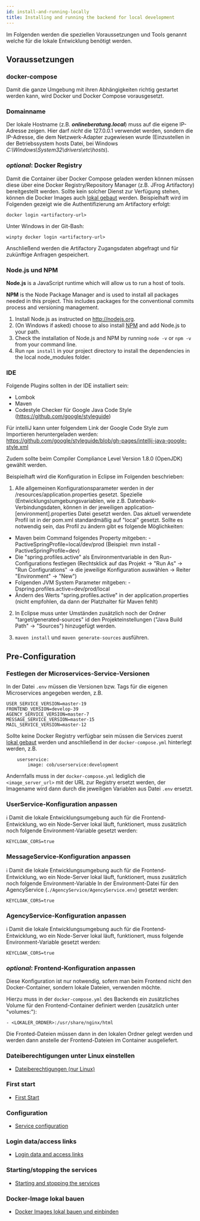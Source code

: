```yaml
---
id: install-and-running-locally
title: Installing and running the backend for local development
---
```


Im Folgenden werden die speziellen Voraussetzungen und Tools genannt welche für die lokale Entwicklung benötigt werden.

## Voraussetzungen

### docker-compose

Damit die ganze Umgebung mit ihren Abhängigkeiten richtig gestartet werden kann, wird Docker und Docker Compose vorausgesetzt.

### Domainname

Der lokale Hostname (z.B. _**onlineberatung.local**_) muss auf die eigene IP-Adresse zeigen. Hier darf _nicht_ die 127.0.0.1 verwendet werden, sondern die IP-Adresse, die dem Netzwerk-Adapter zugewiesen wurde (Einzustellen in der Betriebssystem hosts Datei, bei Windows _C:\Windows\System32\drivers\etc\hosts_).

### _optional_: Docker Registry

Damit die Container über Docker Compose geladen werden können müssen diese über eine Docker Registry/Repository Manager (z.B. JFrog Artifactory) bereitgestellt werden. Sollte kein solcher Dienst zur Verfügung stehen, können die Docker Images auch [lokal gebaut](../backend/build-and-load-docker-image.md) werden.
Beispielhaft wird im Folgenden gezeigt wie die Authentifizierung am Artifactory erfolgt:

`docker login <artifactory-url>`

Unter Windows in der Git-Bash:

`winpty docker login <artifactory-url>`

Anschließend werden die Artifactory Zugangsdaten abgefragt und für zukünftige Anfragen gespeichert.

### Node.js und NPM

**Node.js** is a JavaScript runtime which will allow us to run a host of tools.

**NPM** is the Node Package Manager and is used to install all packages needed in this project. This includes packages for the conventional commits process and versioning management.

1. Install Node.js as instructed on <http://nodejs.org>.
2. (On Windows if asked) choose to also install [NPM](https://www.npmjs.com/get-npm) and add Node.js to your path.
3. Check the installation of Node.js and NPM by running `node -v` or `npm -v` from your command line.
4. Run `npm install` in your project directory to install the dependencies in the local node_modules folder.

### IDE

Folgende Plugins sollten in der IDE installiert sein:

- Lombok
- Maven
- Codestyle Checker für Google Java Code Style (https://github.com/google/styleguide)

Für intelliJ kann unter folgendem Link der Google Code Style zum Importieren heruntergeladen werden: https://github.com/google/styleguide/blob/gh-pages/intellij-java-google-style.xml

Zudem sollte beim Compiler Compliance Level Version 1.8.0 (OpenJDK) gewählt werden.

Beispielhaft wird die Konfiguration in Eclipse im Folgenden beschrieben:

1. Alle allgemeinen Konfigurationsparameter werden in der /resources/application.properties gesetzt. Spezielle (Entwicklungs)umgebungsvariablen, wie z.B. Datenbank-Verbindungsdaten, können in der jeweiligen application-[environment].properties Datei gesetzt werden.
   Das aktuell verwendete Profil ist in der pom.xml standardmäßig auf "local" gesetzt.
   Sollte es notwendig sein, das Profil zu ändern gibt es folgende Möglichkeiten:

- Maven beim Command folgendes Property mitgeben: -PactiveSpringProfile=local/dev/prod (Beispiel: mvn install -PactiveSpringProfile=dev)
- Die "spring.profiles.active" als Environmentvariable in den Run-Configurations festlegen (Rechtsklick auf das Projekt -> "Run As" -> "Run Configurations" -> die jeweilige Konfiguration auswählen -> Reiter "Environment" -> "New")
- Folgenden JVM System Parameter mitgeben: -Dspring.profiles.active=dev/prod/local
- Ändern des Werts "spring.profiles.active" in der application.properties (nicht empfohlen, da dann der Platzhalter für Maven fehlt)

2. In Eclipse muss unter Umständen zusätzlich noch der Ordner "target/generated-sources" id den Projekteinstellungen ("Java Build Path" -> "Sources") hinzugefügt werden.

3. `maven install` und `maven generate-sources` ausführen.

## Pre-Configuration

### Festlegen der Microservices-Service-Versionen

In der Datei `.env` müssen die Versionen bzw. Tags für die eigenen Microservices angegeben werden, z.B.

```
USER_SERVICE_VERSION=master-19
FRONTEND_VERSION=develop-39
AGENCY_SERVICE_VERSION=master-7
MESSAGE_SERVICE_VERSION=master-15
MAIL_SERVICE_VERSION=master-12
```

Sollte keine Docker Registry verfügbar sein müssen die Services zuerst [lokal gebaut](../backend/build-and-load-docker-image.md) werden und anschließend in der `docker-compose.yml` hinterlegt werden, z.B.

```
    userservice:
        image: cob/userservice:development
```

Andernfalls muss in der `docker-compose.yml` lediglich die `<image_server_url>` mit der URL zur Registry ersetzt werden, der Imagename wird dann durch die jeweiligen Variablen aus Datei `.env` ersetzt.

### UserService-Konfiguration anpassen

ℹ️ Damit die lokale Entwicklungsumgebung auch für die Frontend-Entwicklung, wo ein Node-Server lokal läuft, funktionert, muss zusätzlich noch folgende Environment-Variable gesetzt werden:

`KEYCLOAK_CORS=true`

### MessageService-Konfiguration anpassen

ℹ️ Damit die lokale Entwicklungsumgebung auch für die Frontend-Entwicklung, wo ein Node-Server lokal läuft, funktionert, muss zusätzlich noch folgende Environment-Variable In der Environment-Datei für den AgencyService (`./AgencyService/AgencyService.env`) gesetzt werden:

`KEYCLOAK_CORS=true`

### AgencyService-Konfiguration anpassen

ℹ️ Damit die lokale Entwicklungsumgebung auch für die Frontend-Entwicklung, wo ein Node-Server lokal läuft, funktionert, muss folgende Environment-Variable gesetzt werden:

`KEYCLOAK_CORS=true`

### _optional_: Frontend-Konfiguration anpassen

Diese Konfiguration ist nur notwendig, sofern man beim Frontend nicht den Docker-Container, sondern lokale Dateien, verwenden möchte.

Hierzu muss in der `docker-compose.yml` des Backends ein zusätzliches Volume für den Frontend-Container definiert werden (zusätzlich unter "volumes:"):

`- <LOKALER_ORDNER>:/usr/share/nginx/html`

Die Fronted-Dateien müssen dann in den lokalen Ordner gelegt werden und werden dann anstelle der Frontend-Dateien im Container ausgeliefert.

### Dateiberechtigungen unter Linux einstellen

- [Dateiberechtigungen (nur Linux)](../backend/file-permissions.md)

### First start

- [First Start](../backend/first-start.md)

### Configuration

- [Service configuration](../backend/service-configuration.md)

### Login data/access links

- [Login data and access links](../backend/login-data-access-links.md)

### Starting/stopping the services

- [Starting and stopping the services](../backend/starting-and-stopping-the-services.md)

### Docker-Image lokal bauen

- [Docker Images lokal bauen und einbinden](../backend/build-and-load-docker-image.md)
